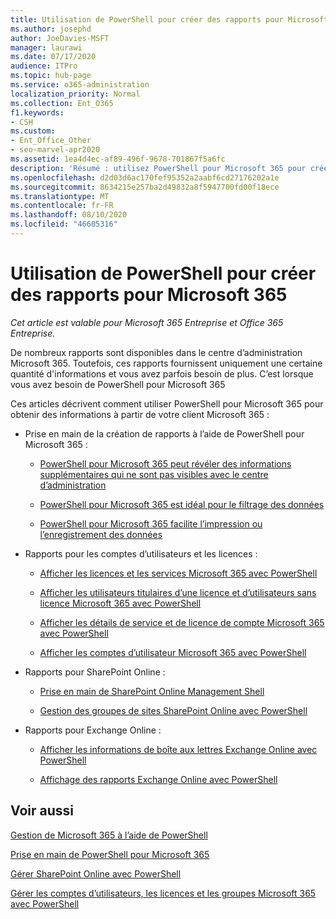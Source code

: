 ```yaml
---
title: Utilisation de PowerShell pour créer des rapports pour Microsoft 365
ms.author: josephd
author: JoeDavies-MSFT
manager: laurawi
ms.date: 07/17/2020
audience: ITPro
ms.topic: hub-page
ms.service: o365-administration
localization_priority: Normal
ms.collection: Ent_O365
f1.keywords:
- CSH
ms.custom:
- Ent_Office_Other
- seo-marvel-apr2020
ms.assetid: 1ea4d4ec-af89-496f-9678-701867f5a6fc
description: 'Résumé : utilisez PowerShell pour Microsoft 365 pour créer des rapports que vous ne pouvez pas produire dans le centre d’administration Microsoft 365.'
ms.openlocfilehash: d2d03d6ac170fef95352a2aabf6cd27176202a1e
ms.sourcegitcommit: 8634215e257ba2d49832a8f5947700fd00f18ece
ms.translationtype: MT
ms.contentlocale: fr-FR
ms.lasthandoff: 08/10/2020
ms.locfileid: "46605316"
---
```

# <a name="use-powershell-to-create-reports-for-microsoft-365"></a>Utilisation de PowerShell pour créer des rapports pour Microsoft 365

*Cet article est valable pour Microsoft 365 Entreprise et Office 365 Entreprise.*

De nombreux rapports sont disponibles dans le centre d’administration Microsoft 365. Toutefois, ces rapports fournissent uniquement une certaine quantité d'informations et vous avez parfois besoin de plus. C’est lorsque vous avez besoin de PowerShell pour Microsoft 365
  
Ces articles décrivent comment utiliser PowerShell pour Microsoft 365 pour obtenir des informations à partir de votre client Microsoft 365 :
  
- Prise en main de la création de rapports à l’aide de PowerShell pour Microsoft 365 :
    
  - [PowerShell pour Microsoft 365 peut révéler des informations supplémentaires qui ne sont pas visibles avec le centre d’administration](https://technet.microsoft.com/library/dn568034.aspx#reveal)
    
  - [PowerShell pour Microsoft 365 est idéal pour le filtrage des données](https://technet.microsoft.com/library/dn568034.aspx#filter)
    
  - [PowerShell pour Microsoft 365 facilite l’impression ou l’enregistrement des données](https://technet.microsoft.com/library/dn568034.aspx#printsave)
    
- Rapports pour les comptes d’utilisateurs et les licences :
    
  - [Afficher les licences et les services Microsoft 365 avec PowerShell](view-licenses-and-services-with-office-365-powershell.md)
    
  - [Afficher les utilisateurs titulaires d’une licence et d’utilisateurs sans licence Microsoft 365 avec PowerShell](view-licensed-and-unlicensed-users-with-office-365-powershell.md)
    
  - [Afficher les détails de service et de licence de compte Microsoft 365 avec PowerShell](view-account-license-and-service-details-with-office-365-powershell.md)
    
  - [Afficher les comptes d’utilisateur Microsoft 365 avec PowerShell](view-user-accounts-with-office-365-powershell.md)
    
- Rapports pour SharePoint Online :
    
  - [Prise en main de SharePoint Online Management Shell](https://docs.microsoft.com/powershell/sharepoint/sharepoint-online/connect-sharepoint-online)
    
  - [Gestion des groupes de sites SharePoint Online avec PowerShell](https://technet.microsoft.com/library/122f4099-c78d-4cce-bab0-4343b04596ae.aspx)
    
- Rapports pour Exchange Online :
    
  - [Afficher les informations de boîte aux lettres Exchange Online avec PowerShell](https://technet.microsoft.com/library/13843002-56ca-4b75-81c5-84386522b01b.aspx)
    
  - [Affichage des rapports Exchange Online avec PowerShell](https://technet.microsoft.com/library/4873a063-9fc4-4ed9-826a-6e935fef61d4.aspx)
    
## <a name="related-topics"></a>Voir aussi

[Gestion de Microsoft 365 à l’aide de PowerShell](manage-office-365-with-office-365-powershell.md)
  
[Prise en main de PowerShell pour Microsoft 365](getting-started-with-office-365-powershell.md)
  
[Gérer SharePoint Online avec PowerShell](manage-sharepoint-online-with-office-365-powershell.md)
  
[Gérer les comptes d’utilisateurs, les licences et les groupes Microsoft 365 avec PowerShell](manage-user-accounts-and-licenses-with-office-365-powershell.md)
  
